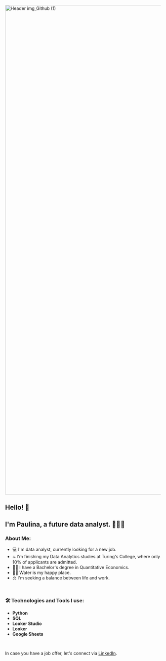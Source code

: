 <img width="1584" alt="Header img_Github (1)" src="https://github.com/paukat/paukat/assets/70438102/4150bb13-64ac-4fce-85d5-0f87d4c379f5">

## Hello! 👋
## I'm Paulina, a future data analyst. 👩🏻‍💻

### About Me:
* 💻 I'm data analyst, currently looking for a new job.
* 🔝 I'm finishing my Data Analytics studies at Turing's College, where only 10% of applicants are admitted.
* 👩‍🎓 I have a Bachelor's degree in Quantitative Economics.
* 🏊‍♀️ Water is my happy place.
* ⚖️ I'm seeking a balance between life and work.

<br>

### 🛠️ Technologies and Tools I use:
* **Python**
* **SQL**
* **Looker Studio**
* **Looker**
* **Google Sheets**

<br>

In case you have a job offer, let's connect via [LinkedIn](https://www.linkedin.com/in/paulina-katkauskaite/).

